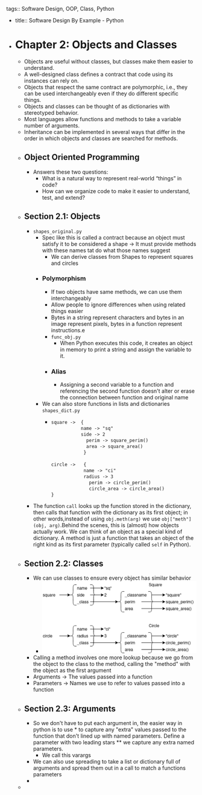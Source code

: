 tags:: Software Design, OOP, Class, Python

- title:: Software Design By Example - Python
- # Chapter 2: Objects and Classes
	- Objects are useful without classes, but classes make them easier to understand.
	- A well-designed class defines a contract that code using its instances can rely on.
	- Objects that respect the same contract are 
	  polymorphic, i.e., they can be used interchangeably even if they do 
	  different specific things.
	- Objects and classes can be thought of as dictionaries with stereotyped behavior.
	- Most languages allow functions and methods to take a variable number of arguments.
	- Inheritance can be implemented in several ways that differ in the order in which objects and classes are searched for methods.
	- ## Object Oriented Programming
		- Answers these two questions:
			- What is a natural way to represent real-world “things” in code?
			- How can we organize code to make it easier to understand, test, and extend?
	- ## Section 2.1: Objects
		- `shapes_original.py`
			- Spec like this is called a contract because an object must satisfy it to be considered a shape -> It must provide methods with these names tat do what those names suggest
				- We can derive classes from Shapes to represent squares and circles
			- ### Polymorphism
				- If two objects have same methods, we can use them interchangeably
				- Allow people to ignore differences when using related things easier
				- Bytes in a string represent characters and bytes in an image represent pixels, bytes in a function represent instructions.e
				- `func_obj.py`
					- When Python executes this code, it creates an object in memory to print a string and assign the variable to it.
				- ### Alias
					- Assigning a second variable to a function and referencing the second function doesn't alter or erase the connection between function and original name
			- We can also store functions in lists and dictionaries `shapes_dict.py`
				- ```
				  square ->  { 
				  			 name -> "sq"
				  			 side -> 2
				               perim -> square_perim()
				               area -> square_area()
				              }
				              
				  circle ->   {
				  			  name -> "ci"
				  			  radius -> 3
				                perim -> circle_perim()
				                circle_area -> circle_area()
				  }
				  ```
		- The function `call` looks up the function stored in the dictionary,
		  then calls that function with the dictionary as its first object;
		  in other words,instead of using `obj.meth(arg)` we use `obj["meth"](obj, arg)`.Behind the scenes, this is (almost) how objects actually work.
		  We can think of an object as a special kind of dictionary.
		  A method is just a function that takes an object of the right kind
		  as its first parameter (typically called `self` in Python).
	- ## Section 2.2: Classes
		- We can use classes to ensure every object has similar behavior
			- ![image.png](../assets/image_1747052853015_0.png)
		- Calling a method involves one more lookup because we go from the object to the class to the method, calling the "method" with the object as the first argument
		- Arguments -> The values passed into a function
		- Parameters -> Names we use to refer to values passed into a function
	- ## Section 2.3: Arguments
		- So we don't have to put each argument in, the easier way in python is to use * to capture any "extra" values passed to the function that don't lined up with named parameters. Define a parameter with two leading stars ** we capture any extra named parameters.
			- We call this varargs
		- We can also use spreading to take a list or dictionary full of arguments and spread them out in a call to match a functions parameters
		-
	-